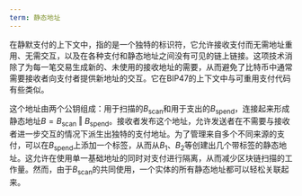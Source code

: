 ```yaml
---
term: 静态地址
---
```


在静默支付的上下文中，指的是一个独特的标识符，它允许接收支付而无需地址重用、无需交互，以及在各种支付和静态地址之间没有可见的链上链接。这项技术消除了为每一笔交易生成新的、未使用的接收地址的需要，从而避免了比特币中通常需要接收者向支付者提供新地址的交互。它在BIP47的上下文中与可重用支付代码有些类似。

这个地址由两个公钥组成：用于扫描的$B_{\text{scan}}$和用于支出的$B_{\text{spend}}$，连接起来形成静态地址$B = B_{\text{scan}} \text{ ‖ } B_{\text{spend}}$。接收者发布这个地址，允许发送者在不需要与接收者进一步交互的情况下派生出独特的支付地址。为了管理来自多个不同来源的支付，可以在$B_{\text{spend}}$上添加一个标签，从而从$B_1$、$B_2$等创建出几个带标签的静态地址。这允许在使用单一基础地址的同时对支付进行隔离，从而减少区块链扫描的工作量。然而，由于$B_{\text{scan}}$的共同使用，一个实体的所有静态地址都可以轻松关联起来。